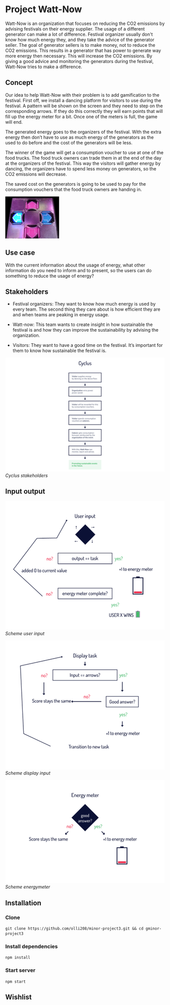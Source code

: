 # Project Watt-Now
Watt-Now is an organization that focuses on reducing the CO2 emissions by advising festivals on their energy supplier. The usage of a different generator can make a lot of difference. Festival organizer usually don't know how much energy they, and they take the advice of the generator seller. The goal of generator sellers is to make money, not to reduce the CO2 emissions. This results in a generator that has power to generate way more energy then necessary. This will increase the CO2 emissions. By giving a good advice and monitoring the generators during the festival, Watt-Now tries to make a difference.  

## Concept
Our idea to help Watt-Now with their problem is to add gamification to the festival. First off, we install a dancing platform for visitors to use during the festival. A pattern will be shown on the screen and they need to step on the corresponding arrows. If they do this correctly they will earn points that will fill up the energy meter for a bit. Once one of the meters is full, the game will end.   

The generated energy goes to the organizers of the festival. With the extra energy then don’t have to use as much energy of the generators as the used to do before and the cost of the generators will be less.  

The winner of the game will get a consumption voucher to use at one of the food trucks. The food truck owners can trade them in at the end of the day at the organizers of the festival. This way the visitors will gather energy by dancing, the organizers have to spend less money on generators, so the CO2 emissions will decrease.    

The saved cost on the generators is going to be used to pay for the consumption vouchers that the food truck owners are handing in.  

![Dancing platform](https://github.com/olli208/minor-project3/blob/master/images/dance-directions.gif "Dancing platform")

## Use case
With the current information about the usage of energy, what other information do you need to inform and to present, so the users can do something to reduce the usage of energy?  

## Stakeholders
* Festival organizers: They want to know how much energy is used by every team. The second thing they care about is how efficient they are and when teams are peaking in energy usage.

* Watt-now: This team wants to create insight in how sustainable the festival is and how they can improve the sustainability by advising the organization.

* Visitors: They want to have a good time on the festival. It’s important for them to know how sustainable the festival is.

![alt text](https://github.com/olli208/minor-project3/blob/master/docs/cyclus.png)
*Cyclus stakeholders*

## Input output
![alt text](https://github.com/olli208/minor-project3/blob/master/docs/scheme-userinput.png)
*Scheme user input*

![alt text](https://github.com/olli208/minor-project3/blob/master/docs/scheme-displaytask.png)
*Scheme display input*

![alt text](https://github.com/olli208/minor-project3/blob/master/docs/scheme-energymeter.png)
*Scheme energymeter*

## Installation

### Clone
```
git clone https://github.com/olli208/minor-project3.git && cd gminor-project3
```

### Install dependencies
```
npm install
```

### Start server
```
npm start
```

## Wishlist
